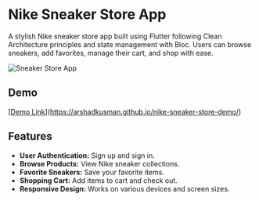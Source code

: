# Nike Sneaker Store App

A stylish Nike sneaker store app built using Flutter following Clean Architecture principles and state management with Bloc.
Users can browse sneakers, add favorites, manage their cart, and shop with ease.

![Sneaker Store App](https://github.com/user-attachments/assets/68de55e4-3dfe-43a5-bed7-c739c2eb386d)


## Demo

[[Demo Link](https://your-demo-link-here.com)](https://arshadkusman.github.io/nike-sneaker-store-demo/)


## Features

- **User Authentication:** Sign up and sign in.
- **Browse Products:** View Nike sneaker collections.
- **Favorite Sneakers:** Save your favorite items.
- **Shopping Cart:** Add items to cart and check out.
- **Responsive Design:** Works on various devices and screen sizes.
